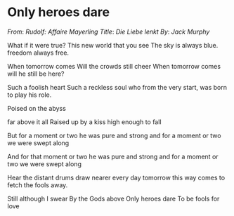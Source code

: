 # Only heroes dare
_From_: _Rudolf: Affaire Mayerling_
_Title_: _Die Liebe lenkt_
_By_: _Jack Murphy_

What if it were true?
This new world that you see
The sky is always blue.
freedom always free.

When tomorrow comes
Will the crowds still cheer
When tomorrow comes
will he still be here?

Such a foolish heart
Such a reckless soul
who from the very start,
was born to play his role.

Poised on the abyss

far above it all
Raised up by a kiss
high enough to fall

But for a moment or two
he was pure and strong
and for a moment or two
we were swept along

And for that moment or two
he was pure and strong
and for a moment or two
we were swept along

Hear the distant drums
draw nearer every day
tomorrow this way comes
to fetch the fools away.

Still although I swear
By the Gods above
Only heroes dare
To be fools for love